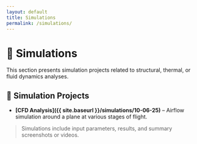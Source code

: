 ```yaml
---
layout: default
title: Simulations
permalink: /simulations/
---
```


# 🌊 Simulations

This section presents simulation projects related to structural, thermal, or fluid dynamics analyses.

## 🧪 Simulation Projects

- **[CFD Analysis]({{ site.baseurl }}/simulations/10-06-25)** – Airflow simulation around a plane at various stages of flight.

> Simulations include input parameters, results, and summary screenshots or videos.


